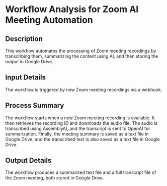 # Workflow Analysis for Zoom AI Meeting Automation

## Description
This workflow automates the processing of Zoom meeting recordings by transcribing them, summarizing the content using AI, and then storing the output in Google Drive.

## Input Details
The workflow is triggered by new Zoom meeting recordings via a webhook.

## Process Summary
The workflow starts when a new Zoom meeting recording is available. It then retrieves the recording ID and downloads the audio file. The audio is transcribed using AssemblyAI, and the transcript is sent to OpenAI for summarization. Finally, the meeting summary is saved as a text file in Google Drive, and the transcribed text is also saved as a text file in Google Drive.

## Output Details
The workflow produces a summarized text file and a full transcript file of the Zoom meeting, both stored in Google Drive.

